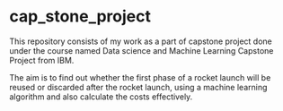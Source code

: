 # cap_stone_project

This repository consists of my work as a part of capstone project done under the course named Data science and Machine Learning Capstone Project from IBM.

The aim is to find out whether the first phase of a rocket launch will be reused or discarded after the rocket launch, using a machine learning algorithm and also calculate the costs effectively.
